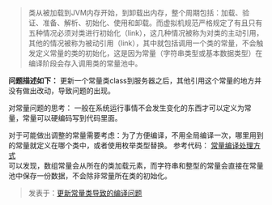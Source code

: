> 类从被加载到JVM内存开始，到卸载出内存，整个周期包括：加载、验证、准备、解析、初始化、使用和卸载。而虚拟机规范严格规定了有且只有五种情况必须对类进行初始化（link），这几种情况被称为对类的主动引用，其他的情况被称为被动引用（link），其中就包括调用一个类的常量，不会触发定义常量的类的初始化，这是因为常量（字符串类型或基本数据类型）在编译阶段会存入调用类的常量池中。

**问题描述如下：**
更新一个常量类class到服务器之后，其他引用这个常量的地方并没有做出改动，导致问题的出现。

对常量问题的思考：
一般在系统运行事情不会发生变化的东西才可以定义为常量，常量可以硬编码写到代码里面。

对于可能做出调整的常量需要考虑：为了方便编译，不用全局编译一次，哪里用到的常量就定义在哪个类中，或者使用枚举类型替换。
参考代码：
[常量编译处理方式](https://github.com/arthinking/java-code/blob/master/src/me/arthinking/code4jvmnote/C7_4_RoleEnum.java "常量编译处理方式")    
可以发现，数组常量会从所在的类加载元素，而字符串和整型的常量会直接在常量池中保存一份数据，不会除非常量所在类的初始化。

> 发表于：[更新常量类导致的编译问题](更新常量类导致的编译问题 "http://www.itzhai.com/the-compilation-problems-caused-by-constant.html")


